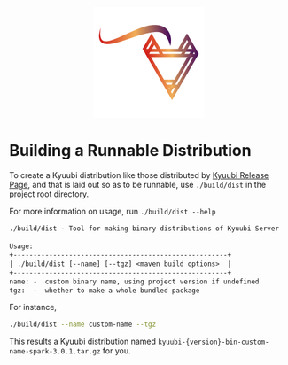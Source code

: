 <div align=center>

![](../imgs/kyuubi_logo_simple.png)

</div>

# Building a Runnable Distribution

To create a Kyuubi distribution like those distributed by [Kyuubi Release Page](https://github.com/yaooqinn/kyuubi/releases),
and that is laid out so as to be runnable, use `./build/dist` in the project root directory.

For more information on usage, run `./build/dist --help`

```logtalk
./build/dist - Tool for making binary distributions of Kyuubi Server

Usage:
+------------------------------------------------------+
| ./build/dist [--name] [--tgz] <maven build options>  |
+------------------------------------------------------+
name: -  custom binary name, using project version if undefined
tgz:  -  whether to make a whole bundled package
```

For instance,

```bash
./build/dist --name custom-name --tgz
```

This results a Kyuubi distribution named `kyuubi-{version}-bin-custom-name-spark-3.0.1.tar.gz` for you. 
